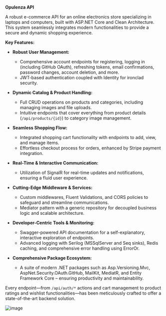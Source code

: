 **Opulenza API**

A robust e-commerce API for an online electronics store specializing in laptops and computers, built with ASP.NET Core and Clean Architecture. This system seamlessly integrates modern functionalities to provide a secure and dynamic shopping experience.

**Key Features:**

- **Robust User Management:**  
  - Comprehensive account endpoints for registering, logging in (including GitHub OAuth), refreshing tokens, email confirmations, password changes, account deletion, and more.  
  - JWT-based authentication coupled with Identity for ironclad security.

- **Dynamic Catalog & Product Handling:**  
  - Full CRUD operations on products and categories, including managing images and file uploads.  
  - Intuitive endpoints that cover everything from product details (`/api/products/{id}`) to category image management.

- **Seamless Shopping Flow:**  
  - Integrated shopping cart functionality with endpoints to add, view, and manage items.  
  - Effortless checkout process for orders, enhanced by Stripe payment integration.

- **Real-Time & Interactive Communication:**  
  - Utilization of SignalR for real-time updates and notifications, ensuring a fluid user experience.

- **Cutting-Edge Middleware & Services:**  
  - Custom middlewares, Fluent Validations, and CORS policies to safeguard and streamline communications.  
  - Mediator pattern with a generic repository for decoupled business logic and scalable architecture.

- **Developer-Centric Tools & Monitoring:**  
  - Swagger-powered API documentation for a self-explanatory, interactive exploration of endpoints.  
  - Advanced logging with Serilog (MSSqlServer and Seq sinks), Redis caching, and comprehensive error handling using ErrorOr.

- **Comprehensive Package Ecosystem:**  
  - A suite of modern .NET packages such as Asp.Versioning.Mvc, AspNet.Security.OAuth.GitHub, MailKit, MediatR, and Entity Framework Core – ensuring productivity and maintainability.

Every endpoint—from `/api/auth/*` actions and cart management to product ratings and wishlist functionalities—has been meticulously crafted to offer a state-of-the-art backend solution.

![image](https://github.com/user-attachments/assets/1cecab01-bbfe-49e4-92d9-f82f332e916e)



